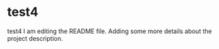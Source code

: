 # test4
test4
I am editing the README file. Adding some more details about the project description.

